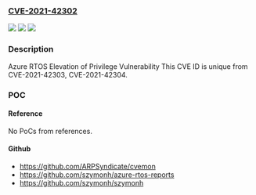 ### [CVE-2021-42302](https://cve.mitre.org/cgi-bin/cvename.cgi?name=CVE-2021-42302)
![](https://img.shields.io/static/v1?label=Product&message=Azure%20RTOS&color=blue)
![](https://img.shields.io/static/v1?label=Version&message=n%2Fa&color=blue)
![](https://img.shields.io/static/v1?label=Vulnerability&message=Elevation%20of%20Privilege&color=brighgreen)

### Description

Azure RTOS Elevation of Privilege Vulnerability This CVE ID is unique from CVE-2021-42303, CVE-2021-42304.

### POC

#### Reference
No PoCs from references.

#### Github
- https://github.com/ARPSyndicate/cvemon
- https://github.com/szymonh/azure-rtos-reports
- https://github.com/szymonh/szymonh

